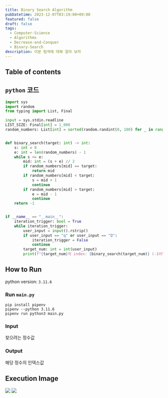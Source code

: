 ```yaml
---
title: Binary Search Algorithm
pubDatetime: 2023-12-07T03:19:00+09:00
featured: false
draft: false
tags:
  - Computer-Science
  - Algorithms
  - Decrease-and-Conquer
  - Binary-Search
description: 이분 탐색에 대해 알아 보자
---
```


## Table of contents

## `python` 코드

```python
import sys
import random
from typing import List, Final

input = sys.stdin.readline
LIST_SIZE: Final[int] = 1_000
random_numbers: List[int] = sorted(random.randint(0, 100) for _ in range(LIST_SIZE))


def binary_search(target: int) -> int:
    s: int = 0
    e: int = len(random_numbers) - 1
    while s <= e:
        mid: int = (s + e) // 2
        if random_numbers[mid] == target:
            return mid
        if random_numbers[mid] < target:
            s = mid + 1
            continue
        if random_numbers[mid] > target:
            e = mid - 1
            continue
    return -1


if __name__ == "__main__":
    iteration_trigger: bool = True
    while iteration_trigger:
        user_input = input().rstrip()
        if user_input == "q" or user_input == "Q":
            iteration_trigger = False
            continue
        target_num: int = int(user_input)
        print(f"{target_num}의 index: {binary_search(target_num)} (-1이면 해당 숫자가 없음)")

```

## How to Run

python version: `3.11.6`

### Run `main.py`

```
pip install pipenv
pipenv --python 3.11.6
pipenv run python3 main.py
```

### Input

찾으려는 정수값

### Output

해당 정수의 인덱스값

## Execution Image

![](https://res.cloudinary.com/gyunseo-blog/image/upload/f_auto/v1701887402/image_mlhqqv.png)
![](https://res.cloudinary.com/gyunseo-blog/image/upload/f_auto/v1701887408/image_zvqgda.png)
